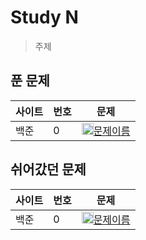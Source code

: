 # Study N
> 주제

## 푼 문제
| 사이트 | 번호 | 문제                 | 
| ------ | ---- | -------------------- | 
| 백준   | 0    | <img src="https://static.solved.ac/tier_small/1.svg" width="19px" height="19px"/>[문제이름](문제링크) | 

## 쉬어갔던 문제
| 사이트 | 번호 | 문제                 | 
| ------ | ---- | -------------------- | 
| 백준   | 0    | <img src="https://static.solved.ac/tier_small/1.svg" width="19px" height="19px"/>[문제이름](문제링크) | 
